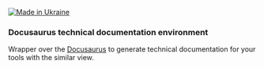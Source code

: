 [![Made in Ukraine](https://img.shields.io/badge/made_in-ukraine-ffd700.svg?labelColor=0057b7)](https://stand-with-ukraine.pp.ua)

### Docusaurus technical documentation environment
Wrapper over the [Docusaurus](https://docusaurus.io/) to generate technical documentation for your tools with the similar view.

